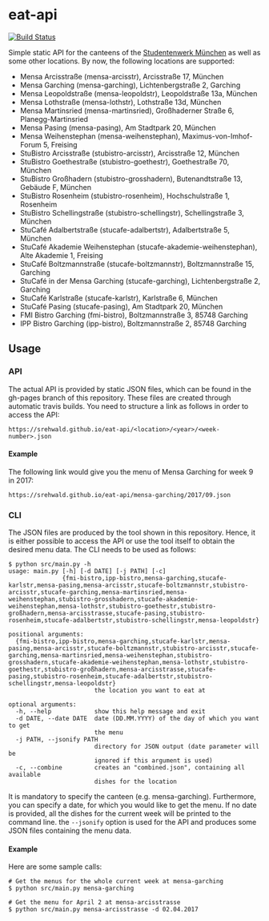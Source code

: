 # eat-api

[![Build Status](https://travis-ci.org/srehwald/eat-api.svg?branch=master)](https://travis-ci.org/srehwald/eat-api)

Simple static API for the canteens of the [Studentenwerk München](http://www.studentenwerk-muenchen.de) as well as some other locations. By now, the following locations are supported:

 - Mensa Arcisstraße (mensa-arcisstr), Arcisstraße 17, München
 - Mensa Garching (mensa-garching), Lichtenbergstraße 2, Garching
 - Mensa Leopoldstraße (mensa-leopoldstr), Leopoldstraße 13a, München
 - Mensa Lothstraße (mensa-lothstr), Lothstraße 13d, München
 - Mensa Martinsried (mensa-martinsried), Großhaderner Straße 6, Planegg-Martinsried
 - Mensa Pasing (mensa-pasing), Am Stadtpark 20, München
 - Mensa Weihenstephan (mensa-weihenstephan), Maximus-von-Imhof-Forum 5, Freising
 - StuBistro Arcisstraße (stubistro-arcisstr), Arcisstraße 12, München
 - StuBistro Goethestraße (stubistro-goethestr), Goethestraße 70, München
 - StuBistro Großhadern (stubistro-grosshadern), Butenandtstraße 13, Gebäude F, München
 - StuBistro Rosenheim (stubistro-rosenheim), Hochschulstraße 1, Rosenheim
 - StuBistro Schellingstraße (stubistro-schellingstr), Schellingstraße 3, München
 - StuCafé Adalbertstraße (stucafe-adalbertstr), Adalbertstraße 5, München
 - StuCafé Akademie Weihenstephan (stucafe-akademie-weihenstephan), Alte Akademie 1, Freising
 - StuCafé Boltzmannstraße (stucafe-boltzmannstr), Boltzmannstraße 15, Garching
 - StuCafé in der Mensa Garching (stucafe-garching), Lichtenbergstraße 2, Garching
 - StuCafé Karlstraße (stucafe-karlstr), Karlstraße 6, München
 - StuCafé Pasing (stucafe-pasing), Am Stadtpark 20, München
 - FMI Bistro Garching (fmi-bistro), Boltzmannstraße 3, 85748 Garching
 - IPP Bistro Garching (ipp-bistro), Boltzmannstraße 2, 85748 Garching

## Usage

### API
The actual API is provided by static JSON files, which can be found in the gh-pages branch of this repository. These files are created through automatic travis builds. You need to structure a link as follows in order to access the API:
```
https://srehwald.github.io/eat-api/<location>/<year>/<week-number>.json
```

#### Example
The following link would give you the menu of Mensa Garching for week 9 in 2017:
```
https://srehwald.github.io/eat-api/mensa-garching/2017/09.json
```

### CLI
The JSON files are produced by the tool shown in this repository. Hence, it is either possible to access the API or use the tool itself to obtain the desired menu data. The CLI needs to be used as follows:

```
$ python src/main.py -h
usage: main.py [-h] [-d DATE] [-j PATH] [-c]
               {fmi-bistro,ipp-bistro,mensa-garching,stucafe-karlstr,mensa-pasing,mensa-arcisstr,stucafe-boltzmannstr,stubistro-arcisstr,stucafe-garching,mensa-martinsried,mensa-weihenstephan,stubistro-grosshadern,stucafe-akademie-weihenstephan,mensa-lothstr,stubistro-goethestr,stubistro-großhadern,mensa-arcisstrasse,stucafe-pasing,stubistro-rosenheim,stucafe-adalbertstr,stubistro-schellingstr,mensa-leopoldstr}

positional arguments:
  {fmi-bistro,ipp-bistro,mensa-garching,stucafe-karlstr,mensa-pasing,mensa-arcisstr,stucafe-boltzmannstr,stubistro-arcisstr,stucafe-garching,mensa-martinsried,mensa-weihenstephan,stubistro-grosshadern,stucafe-akademie-weihenstephan,mensa-lothstr,stubistro-goethestr,stubistro-großhadern,mensa-arcisstrasse,stucafe-pasing,stubistro-rosenheim,stucafe-adalbertstr,stubistro-schellingstr,mensa-leopoldstr}
                        the location you want to eat at

optional arguments:
  -h, --help            show this help message and exit
  -d DATE, --date DATE  date (DD.MM.YYYY) of the day of which you want to get
                        the menu
  -j PATH, --jsonify PATH
                        directory for JSON output (date parameter will be
                        ignored if this argument is used)
  -c, --combine         creates an "combined.json", containing all available
                        dishes for the location

```

It is mandatory to specify the canteen (e.g. mensa-garching). Furthermore, you can specify a date, for which you would like to get the menu. If no date is provided, all the dishes for the current week will be printed to the command line. the `--jsonify` option is used for the API and produces some JSON files containing the menu data. 

#### Example
Here are some sample calls:

```
# Get the menus for the whole current week at mensa-garching
$ python src/main.py mensa-garching

# Get the menu for April 2 at mensa-arcisstrasse
$ python src/main.py mensa-arcisstrasse -d 02.04.2017
```
